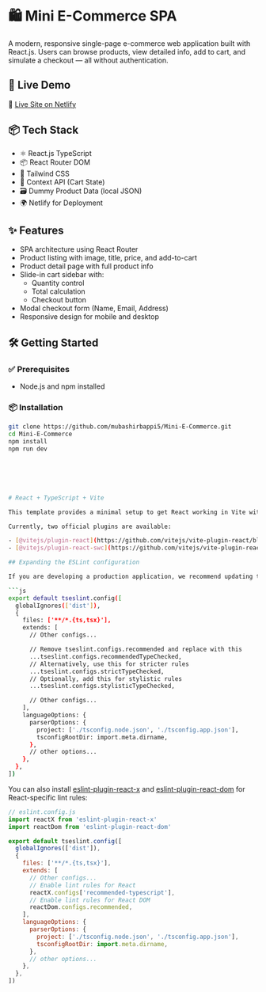 # 🛍️ Mini E-Commerce SPA

A modern, responsive single-page e-commerce web application built with React.js. Users can browse products, view detailed info, add to cart, and simulate a checkout — all without authentication.

## 🚀 Live Demo

🔗 [Live Site on Netlify](https://luxury-palmier-0fde02.netlify.app/)

## 📦 Tech Stack

- ⚛️ React.js TypeScript
- 📦 React Router DOM
- 🎨 Tailwind CSS
- 🛒 Context API (Cart State)
- 🗃️ Dummy Product Data (local JSON)
- 🌍 Netlify for Deployment

## ✨ Features

- SPA architecture using React Router
- Product listing with image, title, price, and add-to-cart
- Product detail page with full product info
- Slide-in cart sidebar with:
  - Quantity control
  - Total calculation
  - Checkout button
- Modal checkout form (Name, Email, Address)
- Responsive design for mobile and desktop








## 🛠️ Getting Started

### ✅ Prerequisites

- Node.js and npm installed

### 📦 Installation

```bash
git clone https://github.com/mubashirbappi5/Mini-E-Commerce.git
cd Mini-E-Commerce
npm install
npm run dev






# React + TypeScript + Vite

This template provides a minimal setup to get React working in Vite with HMR and some ESLint rules.

Currently, two official plugins are available:

- [@vitejs/plugin-react](https://github.com/vitejs/vite-plugin-react/blob/main/packages/plugin-react) uses [Babel](https://babeljs.io/) for Fast Refresh
- [@vitejs/plugin-react-swc](https://github.com/vitejs/vite-plugin-react/blob/main/packages/plugin-react-swc) uses [SWC](https://swc.rs/) for Fast Refresh

## Expanding the ESLint configuration

If you are developing a production application, we recommend updating the configuration to enable type-aware lint rules:

```js
export default tseslint.config([
  globalIgnores(['dist']),
  {
    files: ['**/*.{ts,tsx}'],
    extends: [
      // Other configs...

      // Remove tseslint.configs.recommended and replace with this
      ...tseslint.configs.recommendedTypeChecked,
      // Alternatively, use this for stricter rules
      ...tseslint.configs.strictTypeChecked,
      // Optionally, add this for stylistic rules
      ...tseslint.configs.stylisticTypeChecked,

      // Other configs...
    ],
    languageOptions: {
      parserOptions: {
        project: ['./tsconfig.node.json', './tsconfig.app.json'],
        tsconfigRootDir: import.meta.dirname,
      },
      // other options...
    },
  },
])
```

You can also install [eslint-plugin-react-x](https://github.com/Rel1cx/eslint-react/tree/main/packages/plugins/eslint-plugin-react-x) and [eslint-plugin-react-dom](https://github.com/Rel1cx/eslint-react/tree/main/packages/plugins/eslint-plugin-react-dom) for React-specific lint rules:

```js
// eslint.config.js
import reactX from 'eslint-plugin-react-x'
import reactDom from 'eslint-plugin-react-dom'

export default tseslint.config([
  globalIgnores(['dist']),
  {
    files: ['**/*.{ts,tsx}'],
    extends: [
      // Other configs...
      // Enable lint rules for React
      reactX.configs['recommended-typescript'],
      // Enable lint rules for React DOM
      reactDom.configs.recommended,
    ],
    languageOptions: {
      parserOptions: {
        project: ['./tsconfig.node.json', './tsconfig.app.json'],
        tsconfigRootDir: import.meta.dirname,
      },
      // other options...
    },
  },
])
```
